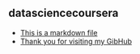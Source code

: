 ## datasciencecoursera 
* [This is a markdown file](https://github.com/leehaesung/datasciencecoursera/blob/master/HelloWorld.md)
* [Thank you for visiting my GibHub](https://github.com/leehaesung)
